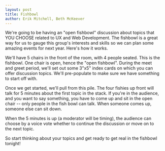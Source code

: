 ```yaml
---
layout: post
title: Fishbowl
author: Erik Mitchell, Beth McKeever
---
```


<p class="lead">We're going to be having an "open fishbowl" discussion about topics that YOU CHOOSE related to UX and Web Development. The fishbowl is a great way for us to gauge this group's interests and skills so we can plan some amazing events for next year. Here's how it works.</p>

<!--more-->

We'll have 5 chairs in the front of the room, with 4 people seated. This is the fishbowl. One chair is open, hence the "open fishbowl". During the meet and greet period, we'll set out some 3"x5" index cards on which you can offer discussion topics. We'll pre-populate to make sure we have something to start off with. 

Once we get started, we'll pull from this pile. The four fishies up front will talk for 5 minutes about the first topic in the stack. If you're in the audience, and you want to say something, you have to come up and sit in the open chair -- only people in the fish bowl can talk. When someone comes up,
someone else can sit down.

When the 5 minutes is up (a moderator will be timing), the audience
can choose by a voice vote whether to continue the discussion or move
on to the next topic.

So start thinking about your topics and get ready to get real in the fishbowl tonight!